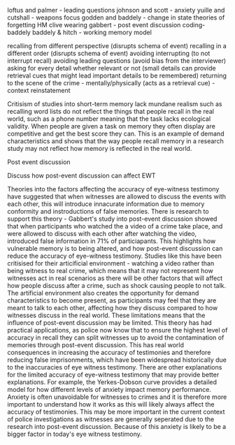 
loftus and palmer - leading questions
johnson and scott - anxiety
yuille and cutshall - weapons focus 
godden and baddely - change in state theories of forgetting
HM
clive wearing
gabbert - post event discussion
coding- baddely
baddely & hitch - working memory model

recalling from different perspective (disrupts schema of event)
recalling in a different order (disrupts schema of event)
avoiding interrupting (to not interrupt recall)
avoiding leading questions (avoid bias from the interviewer)
asking for every detail whether relevant or not (small details can provide retrieval cues that might lead important details to be remembered)
returning to the scene of the crime - mentally/physically (acts as a retrieval cue) - context reinstatement


Critisism of studies into short-term memory lack mundane realism such as recalling word lists do not reflect the things that people recall in the real world, such as a phone number meaning that the task lacks ecological validity. When people are given a task on memory they often display are competitive and get the best score they can. This is an example of demand characteristics and shows that the way people recall memory in a research study may not reflect how memory is reflected in the real world.





Post event discussion

Discuss how post-event discussion can affect EWT

Theories into the factors affecting the accuracy of eye-witness testimony have suggested that when witnesses are allowed to discuss the events with each other, this will introduce innacurate information due to memory conformity and instroductions of false memories. 
There is research to support this theory - Gabbert's study into post-event discussion showed that when participants who watched the a video of a crime take place, and were allowed to discuss with each other after watching the video, introduced false information in 71% of particiapants. This highlights how vulnerable memory is to being altered, and how post-event discussion can reduce the accuracy of eye-witness testimony. Studies like this have been critisised for their articificial environment - watching a video rather than being witness to real crime, which means that it may not represent how witnesses act in real scenarios as there will be other factors that will affect how people discuss after a crime, such as shock causing people to not talk. The artificial environment also creates the opportunity for demand characteristics to become present, as participants may feel that they are meant to talk to each other, affecting how they discuss compared to how witnesses discuss in the real world. These limitations means that the influence of post-event discussion may be limited. 
This theory has had practical applications, as police now know that to ensure the highest level of accuracy in recall they can split witnesses up to avoid the contamination of memories through post-event discussion. This has real world consequences in increasing the accuracy of testimonies and therefore reducing false imprisonments, which have been widespread historically due to the inaccuracies of eye witness testimony.
There are other explanations for the limited accuracy of eye-witness testimony that may provide better explanations. For example, the Yerkes-Dobson curve provides a detailed model for how different levels of anxiety impact memory performance. Anxiety is often unavoidable for witnesses to crimes and it is therefore more important to understand how it works as this will likely always affect the accuracy of testimonies. This may be more important in the current context of police investigations as witnesses are generally seperated due to the research into post-event discussion. Because of this anxiety is likely to be a bigger factor in today's eye witness testimony.



